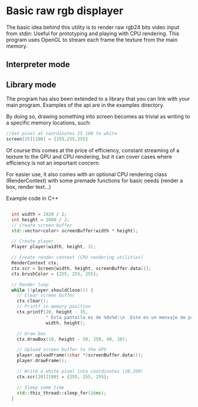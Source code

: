 # Basic raw rgb displayer

The basic idea behind this utility is to render raw rgb24 bits video input from stdin:
Useful for prototyping and playing with CPU rendering. This program uses OpenGL to stream each frame
the texture from the main memory.

## Interpreter mode


## Library mode
The program has also been extended to a library that you can link with your main program. Examples of the api
are in the examples directory.

By doing so, drawing something into screen becomes as trivial as writing to a specific memory locations, such:

```c++ 
//Set pixel at coordinates 25 100 to white
screen[25][100] = {255,255,255}

```
Of course this comes at the price of efficiency, constant streaming of a texture to the GPU and CPU rendering, but it can cover
cases where efficiency is not an important concern.

For easier use, it also comes with an optional CPU rendering class (RenderContext) with some premade functions for 
basic needs (render a box, render text...)


Example code in C++
``` c++ 

  int width = 1920 / 2;
  int height = 1080 / 2;
  // Create screen buffer
  std::vector<color> screenBuffer(width * height);

  // Create player
  Player player(width, height, 3);

  // Create render context (CPU rendering utilities)
  RenderContext ctx;
  ctx.scr = Screen{width, height, screenBuffer.data()};
  ctx.brushColor = {255, 255, 255};

  // Render loop
  while (!player.shouldClose()) {
    // Clear screen buffer
    ctx.clear();
    // Printf in memory position
    ctx.printf(20, height - 35,
               " Esta pantalla es de %dx%d:\n  Este es un mensaje de prueba.",
               width, height);

    // Draw box
    ctx.drawBox(10, height - 50, 250, 40, 10);

    // Upload screen buffer to the GPU
    player.uploadFrame((char *)screenBuffer.data());
    player.drawFrame();

    // Write a white pixel into coordinates (20,100)
    ctx.scr[20][100] = {255, 255, 255};

    // Sleep some time
    std::this_thread::sleep_for(16ms);
  }
```
